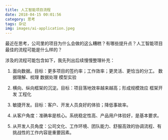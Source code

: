 ```yaml
---
title: 人工智能项目流程
date: 2018-04-15 00:01:56
category: 思考
tags: 杂记
img: images/ai-application.jpeg
---
```


最近在思考，公司里的项目为什么会做的这么糟糕？有哪些提升点？人工智能项目最佳的流程可能是什么样的？

涉及的流程可能包含如下，我先列出后续慢慢整理补充：

1. 面向数据。目标：更多项目的签约率；工作效率；更灵活、更恰当的分工。
数据理解、梳理
数据处理
模型实验


2. 横向、纵向框架的沉淀。目标：项目落地效率越来越高；形成规模效应
框架开发
工程化
3. 敏捷开发。目标：客户、开发人员良好的体验；降低事故率。

4. 从客户角度：准确率是核心。系统稳定性高、产品用户体验好，是基本要求。

5. 从开发人员角度：公司文化、工作环境、团队能力、舒服高效的协调流程、有挑战性的工作内容是重要因素。